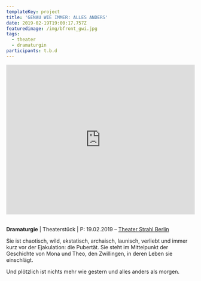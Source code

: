```yaml
---
templateKey: project
title: 'GENAU WIE IMMER: ALLES ANDERS'
date: 2019-02-19T19:00:17.757Z
featuredimage: /img/bfront_gwi.jpg
tags:
  - theater
  - dramaturgin
participants: t.b.d
---
```

<iframe width="100%" height="400" src="https://www.youtube.com/embed/516zwSFfTP0" frameborder="0" allow="accelerometer; autoplay; encrypted-media; gyroscope; picture-in-picture" allowfullscreen></iframe>

\
**Dramaturgie** | Theaterstück | P: 19.02.2019 – [Theater Strahl Berlin](https://theater-strahl.de/stuecke/genau-wie-immer-alles-anders/)

Sie ist chaotisch, wild, ekstatisch, archaisch, launisch, verliebt und immer kurz vor der Ejakulation: die Pubertät. Sie steht im Mittelpunkt der Geschichte von Mona und Theo, den Zwillingen, in deren Leben sie einschlägt. 

Und plötzlich ist nichts mehr wie gestern und alles anders als morgen.
